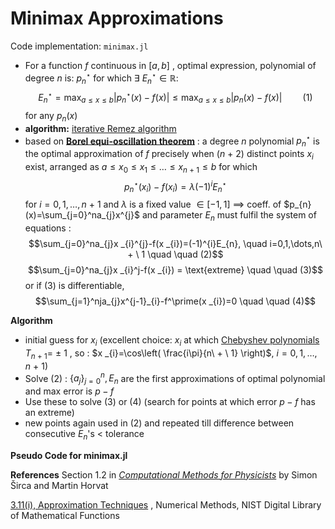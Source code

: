 # Minimax Approximations

Code implementation: `minimax.jl`

- For a function $f$ continuous in $[a,b]$ , optimal expression, polynomial of degree $n$ is: $p_{n}^\star \text{ for which } \exists \ E_{n}^\star \in  \mathbb{R}:$ 
	$$E_{n}^\star=\max_{a\leq x\leq b}|p^\star_{n}(x)-f(x)|\leq \max_{a\leq x\leq b}|p_{n}(x)-f(x)| \quad \quad   (1)$$
	for any $p_{n}(x)$ 
- **algorithm:** [iterative Remez algorithm](https://en.wikipedia.org/wiki/Remez_algorithm) 
- based on **[Borel equi-oscillation theorem](https://en.wikipedia.org/wiki/Equioscillation_theorem)** : a degree $n$ polynomial $p^\star_{n}$ is the optimal approximation of $f$ precisely when $(n\ + \ 2)$ distinct points $x_{i}$ exist, arranged as $a\leq x_{0}\leq x_{1}\leq\dots\leq x_{n\ + \ 1}\leq b$ for which 
$$p_{n}^\star(x_{i})-f(x _{i})=\lambda(-1)^{i}E_{n}^\star$$ for $i=0,1,\dots,n\ + \ 1$ and $\lambda$ is a fixed value $\in [-1,1]$ 
$\implies$ coeff. of $p_{n}(x)=\sum_{j=0}^na_{j}x^{j}$ and parameter $E_{n}$ must fulfil the system of equations :
$$\sum_{j=0}^na_{j}x _{i}^{j}-f(x _{i})=(-1)^{i}E_{n}, \quad  i=0,1,\dots,n\ + \  1 \quad  \quad  (2)$$
$$\sum_{j=0}^na_{j}x _{i}^j-f(x _{i}) = \text{extreme} \quad  \quad  (3)$$ or if $(3)$ is differentiable, 
$$\sum_{j=1}^nja_{j}x^{j-1}_{i}-f^\prime(x _{i})=0 \quad   \quad  (4)$$

**Algorithm**
- initial guess for $x _{i}$ (excellent choice: $x _{i}$ at which [Chebyshev polynomials](https://en.wikipedia.org/wiki/Chebyshev_polynomials) $T_{n\ + \ 1}=\ \pm \ 1$ , so : $x _{i}=\cos\left( \frac{i\pi}{n\ + \ 1} \right)$, $i=0,1,\dots,n\ + \ 1$) 
- Solve $(2)$ : $\{ a_{j} \}_{j=0}^n, E_{n}$ are the first approximations of optimal polynomial and max error is $p-f$ 
- Use these to solve $(3)$ or $(4)$ (search for points at which error $p-f$ has an extreme)
- new points again used in $(2)$ and repeated till difference between consecutive $E_{n}$'s $<$ tolerance

**Pseudo Code for minimax.jl**



**References**
Section 1.2 in [*Computational Methods for Physicists*](https://link.springer.com/book/10.1007/978-3-319-78619-3) by Simon Širca and Martin Horvat 

[3.11(i), Approximation Techniques](https://dlmf.nist.gov/3.11)  , Numerical Methods, NIST Digital Library of Mathematical Functions 

